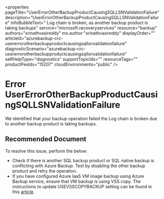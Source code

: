 <properties
	pageTitle="UserErrorOtherBackupProductCausingSQLLSNValidationFailure"
	description="UserErrorOtherBackupProductCausingSQLLSNValidationFailure"
	infoBubbleText=" Log chain is broken, as another backup product is taking backups"
	service="microsoft.recoveryservices"
	resource="backup"
	authors="srinathvasireddy"
	ms.author:"srinathvasireddy"
	displayOrder=""
	articleId="azurebackup-crc-usererrorotherbackupproductcausingsqllsnvalidationfailure"
	diagnosticScenario="azurebackup-crc-usererrorotherbackupproductcausingsqllsnvalidationfailure"
	selfHelpType="diagnostics"
	supportTopicIds=""
	resourceTags=""
	productPesIds="15207"
	cloudEnvironments="public"
/>

# Error UserErrorOtherBackupProductCausingSQLLSNValidationFailure

<!--issueDescription-->
We identified that your backup operation failed the Log chain is broken due to another backup product is taking backups.
<!--/issueDescription-->

## **Recommended Document**
To resolve this issue, perform the below:

- Check if there is another SQL backup product or SQL native backup is conflicting with Azure Backup.  Test by disabling the other backup product and retry the operation.
- If you have configured Azure IaaS VM image backup using Azure Backup service, ensure that VM backup is using VSS copy. The instructions to update USEVSSCOPYBACKUP setting can be found in this [article](https://docs.microsoft.com/azure/backup/backup-azure-vms-introduction#snapshot-creation).
